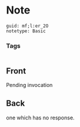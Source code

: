 # Note
```
guid: mf;l:er_2O
notetype: Basic
```

### Tags
```
```

## Front
Pending invocation

## Back
one which has no response.
